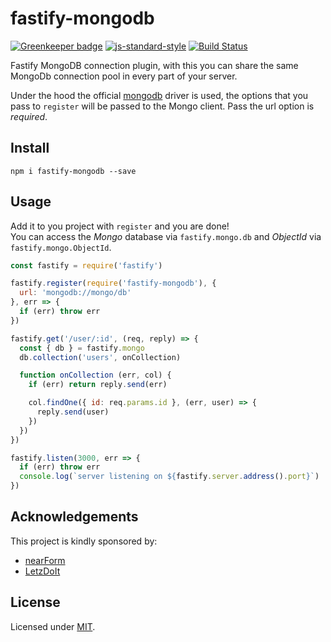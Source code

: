 # fastify-mongodb

[![Greenkeeper badge](https://badges.greenkeeper.io/fastify/fastify-mongodb.svg)](https://greenkeeper.io/)
[![js-standard-style](https://img.shields.io/badge/code%20style-standard-brightgreen.svg?style=flat)](http://standardjs.com/)  [![Build Status](https://travis-ci.org/fastify/fastify-mongodb.svg?branch=master)](https://travis-ci.org/fastify/fastify-mongodb)

Fastify MongoDB connection plugin, with this you can share the same MongoDb connection pool in every part of your server.

Under the hood the official [mongodb](https://github.com/mongodb/node-mongodb-native) driver is used, the options that you pass to `register` will be passed to the Mongo client. Pass the url option is *required*.

## Install
```
npm i fastify-mongodb --save
```
## Usage
Add it to you project with `register` and you are done!  
You can access the *Mongo* database via `fastify.mongo.db` and *ObjectId* via `fastify.mongo.ObjectId`.
```js
const fastify = require('fastify')

fastify.register(require('fastify-mongodb'), {
  url: 'mongodb://mongo/db'
}, err => {
  if (err) throw err
})

fastify.get('/user/:id', (req, reply) => {
  const { db } = fastify.mongo
  db.collection('users', onCollection)

  function onCollection (err, col) {
    if (err) return reply.send(err)

    col.findOne({ id: req.params.id }, (err, user) => {
      reply.send(user)
    })
  })
})

fastify.listen(3000, err => {
  if (err) throw err
  console.log(`server listening on ${fastify.server.address().port}`)
})
```

## Acknowledgements

This project is kindly sponsored by:
- [nearForm](http://nearform.com)
- [LetzDoIt](http://www.letzdoitapp.com/)

## License

Licensed under [MIT](./LICENSE).
